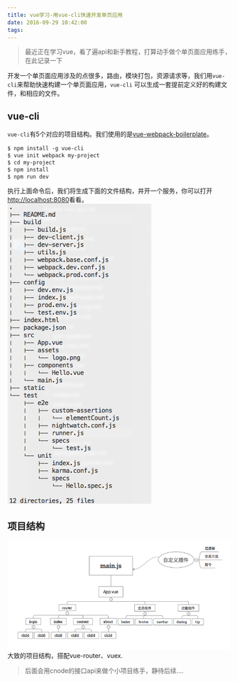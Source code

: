 ```yaml
---
title: vue学习-用vue-cli快速开发单页应用
date: 2016-09-29 10:42:00
tags:
---
```


> 最近正在学习vue，看了遍api和新手教程，打算动手做个单页面应用练手，在此记录一下

开发一个单页面应用涉及的点很多，路由，模块打包，资源请求等，我们用`vue-cli`来帮助快速构建一个单页面应用，`vue-cli` 可以生成一套提前定义好的构建文件，和相应的文件。

## vue-cli
`vue-cli`有5个对应的项目结构。我们使用的是[vue-webpack-boilerplate](https://github.com/vuejs-templates/webpack)。
<!--more-->

```
$ npm install -g vue-cli
$ vue init webpack my-project
$ cd my-project
$ npm install
$ npm run dev
```
执行上面命令后，我们将生成下面的文件结构，并开一个服务，你可以打开[http://localhost:8080](http://localhost:8080)看看。
![](/images/page/vue-cli/1.png)

## 项目结构

![](/images/page/vue-cli/2.png)
大致的项目结构，搭配vue-router、vuex.

> 后面会用cnode的接口api来做个小项目练手，静待后续....